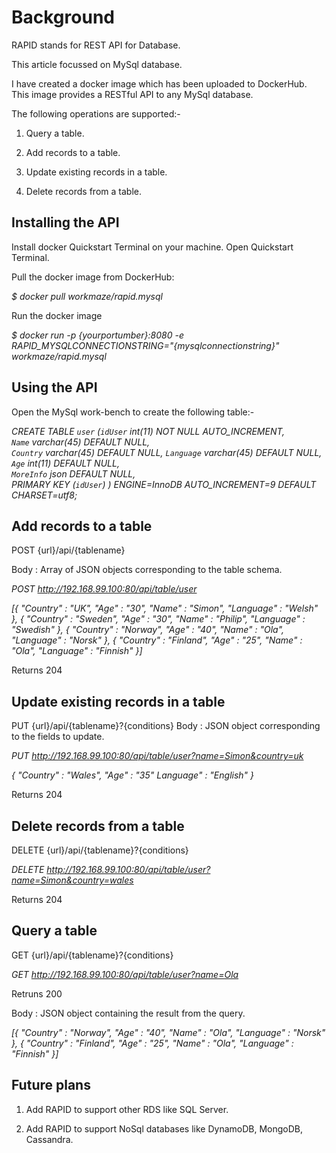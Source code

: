 # Background


RAPID stands for REST API for Database. 

This article focussed on MySql database. 

I have created a docker image which has been uploaded to DockerHub. This image provides a RESTful API to any MySql database. 


The following operations are supported:-


1. Query a table.

2. Add records to a table.

3. Update existing records in a table.

4. Delete records from a table.



## Installing the API



Install docker Quickstart Terminal on your machine. Open Quickstart Terminal.


Pull the docker image from DockerHub:

*$ docker pull workmaze/rapid.mysql*



Run the docker image

*$ docker run -p {yourportumber}:8080 -e RAPID_MYSQLCONNECTIONSTRING="{mysqlconnectionstring}" workmaze/rapid.mysql*

## Using the API


Open the MySql work-bench to create the following table:-


*CREATE TABLE `user` (`idUser` int(11) NOT NULL AUTO_INCREMENT,  
`Name` varchar(45) DEFAULT NULL,  
`Country` varchar(45) DEFAULT NULL, 
`Language` varchar(45) DEFAULT NULL, 
`Age` int(11) DEFAULT NULL,  
`MoreInfo` json DEFAULT NULL,  
PRIMARY KEY (`idUser`)
) ENGINE=InnoDB AUTO_INCREMENT=9 DEFAULT CHARSET=utf8;*



## Add records to a table


POST {url}/api/{tablename}

Body : Array of JSON objects corresponding to the table schema.



*POST http://192.168.99.100:80/api/table/user*


*[{
"Country" : "UK",
"Age" : "30",
"Name" : "Simon",
"Language" : "Welsh"
},
{
"Country" : "Sweden",
"Age" : "30",
"Name" : "Philip",
"Language" : "Swedish"
},
{
"Country" : "Norway",
"Age" : "40",
"Name" : "Ola",
"Language" : "Norsk"
},
{
"Country" : "Finland",
"Age" : "25",
"Name" : "Ola",
"Language" : "Finnish"
}]*



Returns 204



## Update existing records in a table


PUT {url}/api/{tablename}?{conditions}
Body : JSON object corresponding to the fields to update.



*PUT http://192.168.99.100:80/api/table/user?name=Simon&country=uk*


*{
"Country" : "Wales",
"Age" : "35"
Language" : "English"
}*



Returns 204



## Delete records from a table


DELETE {url}/api/{tablename}?{conditions}



*DELETE http://192.168.99.100:80/api/table/user?name=Simon&country=wales*



Returns 204



## Query a table



GET {url}/api/{tablename}?{conditions}

*GET http://192.168.99.100:80/api/table/user?name=Ola*



Retruns 200

Body : JSON object containing the result from the query.


*[{
"Country" : "Norway",
"Age" : "40",
"Name" : "Ola",
"Language" : "Norsk"
},
{
"Country" : "Finland",
"Age" : "25",
"Name" : "Ola",
"Language" : "Finnish"
}]*



## Future plans


1. Add RAPID to support other RDS like SQL Server.

2. Add RAPID to support NoSql databases like DynamoDB, MongoDB, Cassandra.
